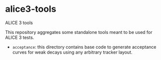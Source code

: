 # alice3-tools
ALICE 3 tools

This repository aggregates some standalone tools meant to be used for ALICE 3 tests. 

* `acceptance`: this directory contains base code to generate acceptance curves for weak decays using any arbitrary tracker layout. 
